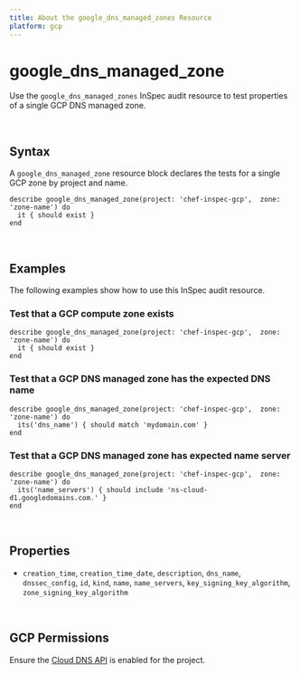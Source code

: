 ```yaml
---
title: About the google_dns_managed_zones Resource
platform: gcp
---
```


# google\_dns\_managed\_zone

Use the `google_dns_managed_zones` InSpec audit resource to test properties of a single GCP DNS managed zone.

<br>

## Syntax

A `google_dns_managed_zone` resource block declares the tests for a single GCP zone by project and name.

    describe google_dns_managed_zone(project: 'chef-inspec-gcp',  zone: 'zone-name') do
      it { should exist }
    end

<br>

## Examples

The following examples show how to use this InSpec audit resource.

### Test that a GCP compute zone exists

    describe google_dns_managed_zone(project: 'chef-inspec-gcp',  zone: 'zone-name') do
      it { should exist }
    end

### Test that a GCP DNS managed zone has the expected DNS name

    describe google_dns_managed_zone(project: 'chef-inspec-gcp',  zone: 'zone-name') do
      its('dns_name') { should match 'mydomain.com' }
    end

### Test that a GCP DNS managed zone has expected name server

    describe google_dns_managed_zone(project: 'chef-inspec-gcp',  zone: 'zone-name') do
      its('name_servers') { should include 'ns-cloud-d1.googledomains.com.' }
    end


<br>

## Properties

*  `creation_time`, `creation_time_date`, `description`, `dns_name`, `dnssec_config`, `id`, `kind`, `name`, `name_servers`, `key_signing_key_algorithm`, `zone_signing_key_algorithm`

<br>


## GCP Permissions

Ensure the [Cloud DNS API](https://console.cloud.google.com/apis/api/dns.googleapis.com/) is enabled for the project.